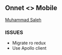 ## Onnet <> Mobile

[Muhammad Saleh]("mailto://muhammadsaleh.dev@gmail.com")

### ISSUES

- Migrate ro redux
- Use Apollo client
